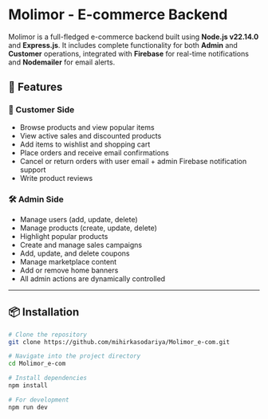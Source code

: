 # Molimor - E-commerce Backend

Molimor is a full-fledged e-commerce backend built using **Node.js v22.14.0** and **Express.js**. It includes complete functionality for both **Admin** and **Customer** operations, integrated with **Firebase** for real-time notifications and **Nodemailer** for email alerts.


## 🚀 Features

### 👤 Customer Side

- Browse products and view popular items
- View active sales and discounted products
- Add items to wishlist and shopping cart
- Place orders and receive email confirmations
- Cancel or return orders with user email + admin Firebase notification support
- Write product reviews

### 🛠️ Admin Side

- Manage users (add, update, delete)
- Manage products (create, update, delete)
- Highlight popular products
- Create and manage sales campaigns
- Add, update, and delete coupons
- Manage marketplace content
- Add or remove home banners
- All admin actions are dynamically controlled

---

## 📦 Installation

```bash
# Clone the repository
git clone https://github.com/mihirkasodariya/Molimor_e-com.git

# Navigate into the project directory
cd Molimor_e-com

# Install dependencies
npm install

# For development
npm run dev